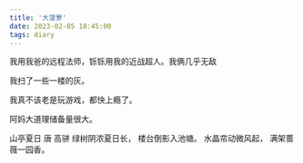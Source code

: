 ```yaml
---
title: '大菠萝'
date: 2023-02-05 18:45:00
tags: diary
---
```

我用我爸的远程法师，铄铄用我的近战超人。我俩几乎无敌

我扫了一些一楼的灰。

我真不该老是玩游戏，都快上瘾了。

阿妈大道理储备量很大。

山亭夏日
 唐 高骈
绿树阴浓夏日长，
楼台倒影入池塘。
水晶帘动微风起，
满架蔷薇一园香。
